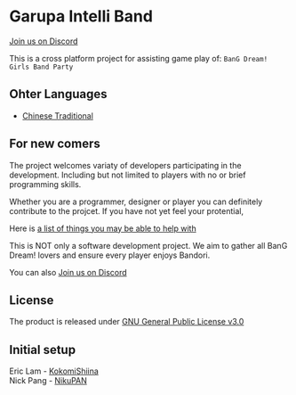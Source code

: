 # Garupa Intelli Band

[Join us on Discord](https://discord.gg/6BKmmk6)

This is a cross platform project for assisting game play of: `BanG Dream! Girls Band Party`

## Ohter Languages

- [Chinese Traditional](README.zh.md)

## For new comers

The project welcomes variaty of developers participating in the development. Including but not limited to players with no or brief programming skills.

Whether you are a programmer, designer or player you can definitely contribute to the projcet. If you have not yet feel your protential,

Here is [a list of things you may be able to help with](README/en/BEGINNER.md)

This is NOT only a software development project. We aim to gather all BanG Dream! lovers and ensure every player enjoys Bandori.

You can also [Join us on Discord](https://discord.gg/6BKmmk6)

## License

The product is released under [GNU General Public License v3.0](LICENSE)

## Initial setup

Eric Lam - [KokomiShiina](https://github.com/KokomiShiina/)  
Nick Pang - [NikuPAN](https://github.com/NikuPAN)  
